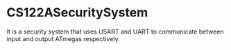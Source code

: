 # CS122ASecuritySystem
It is a security system that uses USART and UART to communicate between input and output ATmegas respectively.

